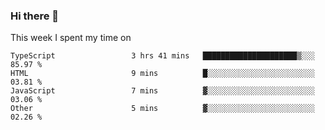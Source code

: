### Hi there 👋

<!--
**qiruohan/qiruohan** is a ✨ _special_ ✨ repository because its `README.md` (this file) appears on your GitHub profile.

Here are some ideas to get you started:

- 🔭 I’m currently working on ...
- 🌱 I’m currently learning ...
- 👯 I’m looking to collaborate on ...
- 🤔 I’m looking for help with ...
- 💬 Ask me about ...
- 📫 How to reach me: ...
- 😄 Pronouns: ...
- ⚡ Fun fact: ...
-->

This week I spent my time on 
<!--START_SECTION:waka-->

```text
TypeScript                 3 hrs 41 mins   █████████████████████▒░░░   85.97 %
HTML                       9 mins          █░░░░░░░░░░░░░░░░░░░░░░░░   03.81 %
JavaScript                 7 mins          ▓░░░░░░░░░░░░░░░░░░░░░░░░   03.06 %
Other                      5 mins          ▓░░░░░░░░░░░░░░░░░░░░░░░░   02.26 %
```

<!--END_SECTION:waka-->
